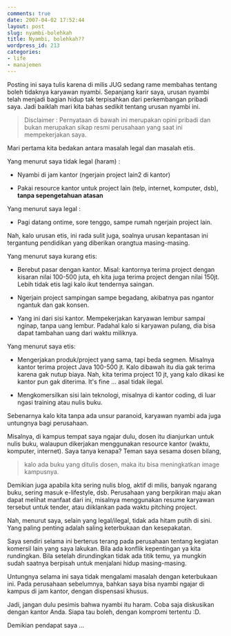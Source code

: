 ```yaml
---
comments: true
date: 2007-04-02 17:52:44
layout: post
slug: nyambi-bolehkah
title: Nyambi, bolehkah??
wordpress_id: 213
categories:
- life
- manajemen
---
```


Posting ini saya tulis karena di milis JUG sedang rame membahas tentang boleh tidaknya karyawan nyambi. Sepanjang karir saya, urusan nyambi telah menjadi bagian hidup tak terpisahkan dari perkembangan pribadi saya. Jadi baiklah mari kita bahas sedikit tentang urusan nyambi ini. 



> Disclaimer : Pernyataan di bawah ini merupakan opini pribadi dan bukan merupakan sikap resmi perusahaan yang saat ini mempekerjakan saya. 



Mari pertama kita bedakan antara masalah legal dan masalah etis. 

Yang menurut saya tidak legal (haram) : 



	
  * Nyambi di jam kantor (ngerjain project lain2 di kantor)

	
  * Pakai resource kantor untuk project lain (telp, internet, komputer, dsb), **tanpa sepengetahuan atasan**





Yang menurut saya legal : 

	
  * Pagi datang ontime, sore tenggo, sampe rumah ngerjain project lain. 



Nah, kalo urusan etis, ini rada sulit juga, soalnya urusan kepantasan ini tergantung pendidikan yang diberikan orangtua masing-masing. 

Yang menurut saya kurang etis: 

	
  * Berebut pasar dengan kantor. Misal: kantornya terima project dengan kisaran nilai 100-500 juta, eh kita juga terima project dengan nilai 150jt. Lebih tidak etis lagi kalo ikut tendernya saingan. 

	
  * Ngerjain project sampingan sampe begadang, akibatnya pas ngantor ngantuk dan gak konsen. 

	
  * Yang ini dari sisi kantor. Mempekerjakan karyawan lembur sampai nginap, tanpa uang lembur. Padahal kalo si karyawan pulang, dia bisa dapat tambahan uang dari waktu miliknya. 



Yang menurut saya etis: 

	
  * Mengerjakan produk/project yang sama, tapi beda segmen. Misalnya kantor terima project Java 100-500 jt. Kalo dibawah itu dia gak terima karena gak nutup biaya. Nah, kita terima project 10 jt,  yang kalo dikasi ke kantor pun gak diterima. It's fine ... asal tidak ilegal. 

	
  * Mengkomersilkan sisi lain teknologi, misalnya di kantor coding, di luar ngasi training atau nulis buku. 



Sebenarnya kalo kita tanpa ada unsur paranoid, karyawan nyambi ada juga untungnya bagi perusahaan. 

Misalnya, di kampus tempat saya ngajar dulu, dosen itu dianjurkan untuk nulis buku, walaupun dikerjakan menggunakan resource kantor (waktu, komputer, internet). Saya tanya kenapa? Teman saya sesama dosen bilang, 



> kalo ada buku yang ditulis dosen, maka itu bisa meningkatkan image kampusnya. 



Demikian juga apabila kita sering nulis blog, aktif di milis, banyak ngarang buku, sering masuk e-lifestyle, dsb. Perusahaan yang berpikiran maju akan dapat melihat manfaat dari ini, misalnya menggunakan resume karyawan tersebut untuk tender, atau diiklankan pada waktu pitching project. 

Nah, menurut saya, selain yang legal/ilegal, tidak ada hitam putih di sini. 
Yang paling penting adalah saling keterbukaan dan kesepakatan. 

Saya sendiri selama ini berterus terang pada perusahaan tentang kegiatan komersil lain yang saya lakukan. Bila ada konflik kepentingan ya kita rundingkan. 
Bila setelah dirundingkan tidak ada titik temu, ya mungkin sudah saatnya berpisah untuk menjalani hidup masing-masing. 

Untungnya selama ini saya tidak mengalami masalah dengan keterbukaan ini. Pada perusahaan sebelumnya, bahkan saya bisa nyambi ngajar di kampus di jam kantor, dengan dispensasi khusus. 

Jadi, jangan dulu pesimis bahwa nyambi itu haram. Coba saja diskusikan dengan kantor Anda. Siapa tau boleh, dengan kompromi tertentu :D.

Demikian pendapat saya ... 

